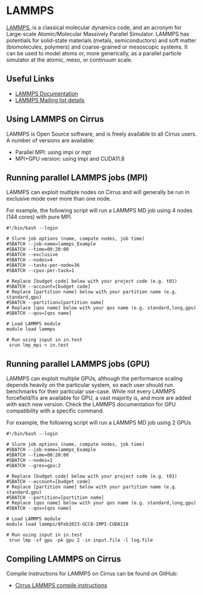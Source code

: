 # LAMMPS

[LAMMPS](http://lammps.sandia.gov/), is a classical molecular dynamics
code, and an acronym for Large-scale Atomic/Molecular Massively Parallel
Simulator. LAMMPS has potentials for solid-state materials (metals,
semiconductors) and soft matter (biomolecules, polymers) and
coarse-grained or mesoscopic systems. It can be used to model atoms or,
more generically, as a parallel particle simulator at the atomic, meso,
or continuum scale.

## Useful Links

- [LAMMPS Documentation](https://lammps.sandia.gov/doc/Manual.html)
- [LAMMPS Mailing list details](https://lammps.sandia.gov/mail.html)

## Using LAMMPS on Cirrus

LAMMPS is Open Source software, and is freely available to all Cirrus
users. A number of versions are available:

- Parallel MPI: using impi or mpt
- MPI+GPU version: using impi and CUDA11.8

## Running parallel LAMMPS jobs (MPI)

LAMMPS can exploit multiple nodes on Cirrus and will generally be run in
exclusive mode over more than one node.

For example, the following script will run a LAMMPS MD job using 4 nodes
(144 cores) with pure MPI.

    #!/bin/bash --login

    # Slurm job options (name, compute nodes, job time)
    #SBATCH --job-name=lammps_Example
    #SBATCH --time=00:20:00
    #SBATCH --exclusive
    #SBATCH --nodes=4
    #SBATCH --tasks-per-node=36
    #SBATCH --cpus-per-task=1

    # Replace [budget code] below with your project code (e.g. t01)
    #SBATCH --account=[budget code]
    # Replace [partition name] below with your partition name (e.g. standard,gpu)
    #SBATCH --partition=[partition name]
    # Replace [qos name] below with your qos name (e.g. standard,long,gpu)
    #SBATCH --qos=[qos name]

    # Load LAMMPS module
    module load lammps

    # Run using input in in.test
     srun lmp_mpi < in.test

## Running parallel LAMMPS jobs (GPU)

LAMMPS can exploit multiple GPUs, although the performance scaling
depends heavily on the particular system, so each user should run
benchmarks for their particular use-case. While not every LAMMPS
forcefield/fix are available for GPU, a vast majority is, and more are
added with each new version. Check the LAMMPS documentation for GPU
compatibility with a specific command.

For example, the following script will run a LAMMPS MD job using 2 GPUs

    #!/bin/bash --login

    # Slurm job options (name, compute nodes, job time)
    #SBATCH --job-name=lammps_Example
    #SBATCH --time=00:20:00
    #SBATCH --nodes=1
    #SBATCH --gres=gpu:2

    # Replace [budget code] below with your project code (e.g. t01)
    #SBATCH --account=[budget code]
    # Replace [partition name] below with your partition name (e.g. standard,gpu)
    #SBATCH --partition=[partition name]
    # Replace [qos name] below with your qos name (e.g. standard,long,gpu)
    #SBATCH --qos=[qos name]

    # Load LAMMPS module
    module load lammps/8Feb2023-GCC8-IMPI-CUDA118

    # Run using input in in.test
     srun lmp -sf gpu -pk gpu 2 -in input.file -l log.file

## Compiling LAMMPS on Cirrus

Compile instructions for LAMMPS on Cirrus can be found on GitHub:

- [Cirrus LAMMPS compile
  instructions](https://github.com/hpc-uk/build-instructions/tree/main/apps/LAMMPS)
